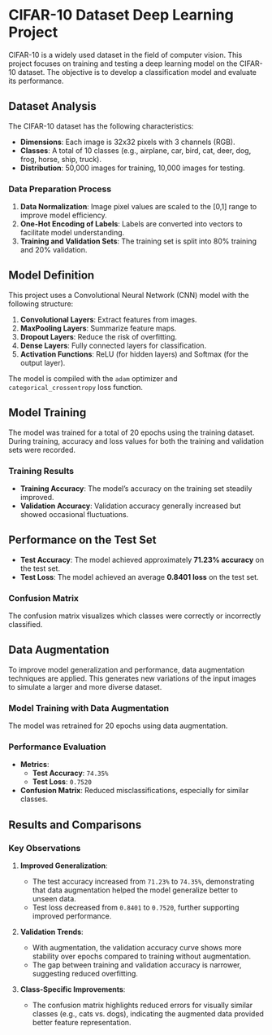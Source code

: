 # CIFAR-10 Dataset Deep Learning Project

CIFAR-10 is a widely used dataset in the field of computer vision. This project focuses on training and testing a deep learning model on the CIFAR-10 dataset. The objective is to develop a classification model and evaluate its performance.

## Dataset Analysis

The CIFAR-10 dataset has the following characteristics:
- **Dimensions**: Each image is 32x32 pixels with 3 channels (RGB).
- **Classes**: A total of 10 classes (e.g., airplane, car, bird, cat, deer, dog, frog, horse, ship, truck).
- **Distribution**: 50,000 images for training, 10,000 images for testing.

### Data Preparation Process

1. **Data Normalization**: Image pixel values are scaled to the [0,1] range to improve model efficiency.
2. **One-Hot Encoding of Labels**: Labels are converted into vectors to facilitate model understanding.
3. **Training and Validation Sets**: The training set is split into 80% training and 20% validation.

## Model Definition

This project uses a Convolutional Neural Network (CNN) model with the following structure:

1. **Convolutional Layers**: Extract features from images.
2. **MaxPooling Layers**: Summarize feature maps.
3. **Dropout Layers**: Reduce the risk of overfitting.
4. **Dense Layers**: Fully connected layers for classification.
5. **Activation Functions**: ReLU (for hidden layers) and Softmax (for the output layer).

The model is compiled with the `adam` optimizer and `categorical_crossentropy` loss function.

## Model Training

The model was trained for a total of 20 epochs using the training dataset. During training, accuracy and loss values for both the training and validation sets were recorded.

### Training Results

- **Training Accuracy**: The model’s accuracy on the training set steadily improved.
- **Validation Accuracy**: Validation accuracy generally increased but showed occasional fluctuations.

## Performance on the Test Set

- **Test Accuracy**: The model achieved approximately **71.23% accuracy** on the test set.
- **Test Loss**: The model achieved an average **0.8401 loss** on the test set.

### Confusion Matrix

The confusion matrix visualizes which classes were correctly or incorrectly classified.

## Data Augmentation

To improve model generalization and performance, data augmentation techniques are applied. This generates new variations of the input images to simulate a larger and more diverse dataset.

### Model Training with Data Augmentation

The model was retrained for 20 epochs using data augmentation.

### Performance Evaluation

- **Metrics**:
  - **Test Accuracy**: `74.35%`
  - **Test Loss**: `0.7520`
- **Confusion Matrix**: Reduced misclassifications, especially for similar classes.

## Results and Comparisons

### Key Observations

1. **Improved Generalization**:
   - The test accuracy increased from `71.23%` to `74.35%`, demonstrating that data augmentation helped the model generalize better to unseen data.
   - Test loss decreased from `0.8401` to `0.7520`, further supporting improved performance.

2. **Validation Trends**:
   - With augmentation, the validation accuracy curve shows more stability over epochs compared to training without augmentation.
   - The gap between training and validation accuracy is narrower, suggesting reduced overfitting.

3. **Class-Specific Improvements**:
   - The confusion matrix highlights reduced errors for visually similar classes (e.g., cats vs. dogs), indicating the augmented data provided better feature representation.
